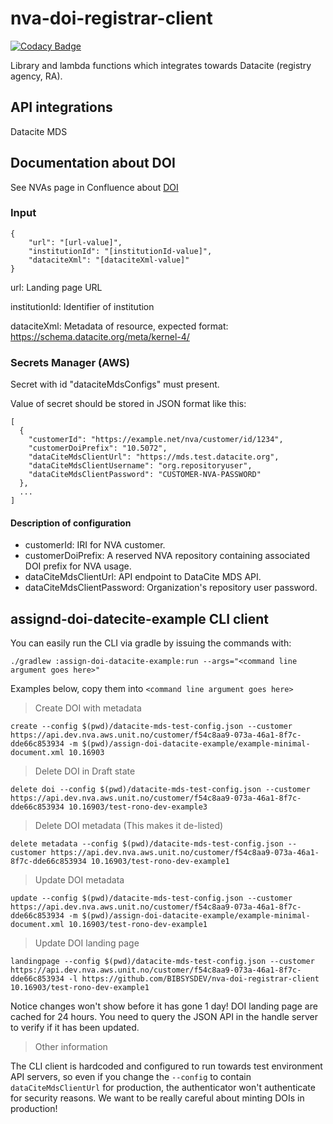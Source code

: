 # nva-doi-registrar-client

[![Codacy Badge](https://app.codacy.com/project/badge/Grade/08aae785336d4c9f9c66ee3e5975889e)](https://www.codacy.com/gh/BIBSYSDEV/nva-doi-registrar-client/dashboard?utm_source=github.com&amp;utm_medium=referral&amp;utm_content=BIBSYSDEV/nva-doi-registrar-client&amp;utm_campaign=Badge_Grade)

Library and lambda functions which integrates towards Datacite (registry agency, RA).

## API integrations

Datacite MDS

## Documentation about DOI

See NVAs page in Confluence about [DOI](https://unit.atlassian.net/wiki/spaces/NVAP/pages/979763260/Digital+Object+Identifier+DOI)

### Input

```
{
    "url": "[url-value]",
    "institutionId": "[institutionId-value]",
    "dataciteXml": "[dataciteXml-value]"
}
``` 
url: Landing page URL

institutionId: Identifier of institution

dataciteXml: Metadata of resource, expected format: https://schema.datacite.org/meta/kernel-4/  

### Secrets Manager (AWS)

Secret with id "dataciteMdsConfigs" must present. 

Value of secret should be stored in JSON format like this:

```
[
  {
    "customerId": "https://example.net/nva/customer/id/1234",
    "customerDoiPrefix": "10.5072",
    "dataCiteMdsClientUrl": "https://mds.test.datacite.org",
    "dataCiteMdsClientUsername": "org.repositoryuser",
    "dataCiteMdsClientPassword": "CUSTOMER-NVA-PASSWORD"
  },
  ...
]
```

#### Description of configuration

-  customerId: IRI for NVA customer.
-  customerDoiPrefix:  A reserved NVA repository containing associated DOI prefix for NVA usage.
-  dataCiteMdsClientUrl: API endpoint to DataCite MDS API.
-  dataCiteMdsClientPassword: Organization's repository user password.

## assignd-doi-datecite-example CLI client

You can easily run the CLI via gradle by issuing the commands with:

`./gradlew :assign-doi-datacite-example:run --args="<command line argument goes here>"`

Examples below, copy them into `<command line argument goes here>`

> Create DOI with metadata

`create --config $(pwd)/datacite-mds-test-config.json --customer https://api.dev.nva.aws.unit.no/customer/f54c8aa9-073a-46a1-8f7c-dde66c853934 -m $(pwd)/assign-doi-datacite-example/example-minimal-document.xml 10.16903`

> Delete DOI in Draft state

`delete doi --config $(pwd)/datacite-mds-test-config.json --customer https://api.dev.nva.aws.unit.no/customer/f54c8aa9-073a-46a1-8f7c-dde66c853934 10.16903/test-rono-dev-example3`

> Delete DOI metadata  (This makes it de-listed)

`delete metadata --config $(pwd)/datacite-mds-test-config.json --customer https://api.dev.nva.aws.unit.no/customer/f54c8aa9-073a-46a1-8f7c-dde66c853934 10.16903/test-rono-dev-example1`

> Update DOI metadata

`update --config $(pwd)/datacite-mds-test-config.json --customer https://api.dev.nva.aws.unit.no/customer/f54c8aa9-073a-46a1-8f7c-dde66c853934 -m $(pwd)/assign-doi-datacite-example/example-minimal-document.xml 10.16903/test-rono-dev-example1`

> Update DOI landing page 

`landingpage --config $(pwd)/datacite-mds-test-config.json --customer https://api.dev.nva.aws.unit.no/customer/f54c8aa9-073a-46a1-8f7c-dde66c853934 -l https://github.com/BIBSYSDEV/nva-doi-registrar-client 10.16903/test-rono-dev-example1`

Notice changes won't show before it has gone 1 day! DOI landing page are cached for 24 hours. 
You need to query the JSON API in the handle server to verify if it has been updated.

> Other information

The CLI client is hardcoded and configured to run towards test environment API servers, so even if you change the `--config` to contain `dataCiteMdsClientUrl` for production, the authenticator won't authenticate for security reasons.
 We want to be really careful about minting DOIs in production! 
